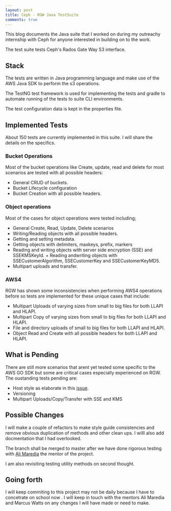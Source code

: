 ```yaml
---
layout: post
title: Ceph - RGW Java TestSuite
comments: true
---
```


This blog documents the Java suite that I worked on during my outreachy internship with Ceph for anyone interested in building on to the work.

The test suite tests Ceph's Rados Gate Way S3 interface.

## Stack

The tests are written in Java programming language and make use of the AWS Java SDK to perform the s3 operations.

The TestNG test framework is used for implementing the tests and gradle to automate running of the tests to suite CLI environments.

The test configuration data is kept in the  properties file.

## Implemented Tests

About 150 tests are currently implemented in this suite. I will share the details on the specifics.

### Bucket Operations

Most of the bucket operations like Create, update, read and delete for most scenarios are tested with all possible headers:

+ General CRUD of buckets.        
+ Bucket Lifecycle configuration       
+ Bucket Creation with all possible headers.

### Object operations

Most of the cases for object operations were tested including;

+ General Create, Read, Update, Delete scenarios     
+ Writing/Reading objects with all possible headers.   
+ Getting and setting metadata.   
+ Getting objects with delimiters, maxkeys, prefix, markers 
+ Reading and writing objects with server side encryption (SSE) and SSEKMSKeyId.    + Reading andwriting objects with SSECustomerAlgorithm, SSECustomerKey and SSECustomerKeyMD5.
+ Multipart uploads and transfer.

### AWS4

RGW has shown some inconsistencies when performing AWS4 operations before so tests are implemented for these unique cases that include:

+ Multipart Uploads of varying sizes from small to big files for both LLAPI and HLAPI.
+ Multipart Copy of varying sizes from small to big files for both LLAPI and HLAPI.
+ File and directory uploads of small to big files for both LLAPI and HLAPI.
+ Object Read and Create with all possible headers for both LLAPI and HLAPI.


## What is Pending

There are still more scenarios that arent yet tested some specific to the AWS GO SDK but some are critical cases especially experienced on RGW. The oustanding tests pending are:

+ Host style as elaborate in this [issue](https://github.com/nanjekyejoannah/go_s3tests/issues).
+ Versioning
+ Multipart Uploads/Copy/Transfer with SSE and KMS

## Possible Changes

I will make a couple of refactors to make style guide consistencies and remove obvious duplication of methods and other clean ups. I willl also add docmentation that I had overlooked.

The branch shall be merged to master after we have done rigorous testing with [Ali Maredia](https://github.com/alimaredia) the mentor of the project.

I am also revisiting testing utility methods on second thought.

## Going forth

I will keep commiting to this project may not be daily because I have to concetrate on school now . I will keep in touch with the mentors Ali Maredia and Marcus Watts on any changes I will have made or need to make.
